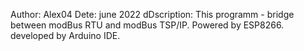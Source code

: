 Author: Alex04
Dete: june 2022
dDscription: This programm - bridge between modBus RTU and modBus TSP/IP. Powered by ESP8266. developed by Arduino IDE.